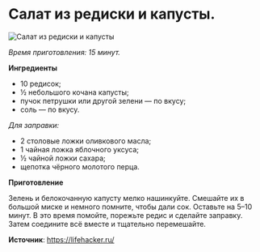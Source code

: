 # Салат из редиски и капусты.

![Салат из редиски и капусты](/images/Kulinar/Salad/redkap.jpg 'Салат из редиски и капусты')

_Время приготовления: 15 минут._

**Ингредиенты**

- 10 редисок;
- ½ небольшого кочана капусты;
- пучок петрушки или другой зелени — по вкусу;
- соль — по вкусу.

_Для заправки:_

- 2 столовые ложки оливкового масла;
- 1 чайная ложка яблочного уксуса;
- ½ чайной ложки сахара;
- щепотка чёрного молотого перца.

**Приготовление**

Зелень и белокочанную капусту мелко нашинкуйте. Смешайте их в большой миске и немного помните, чтобы дали сок. Оставьте на 5–10 минут. В это время помойте, порежьте редис и сделайте заправку. Затем соедините всё вместе и тщательно перемешайте.

**Источник**: https://lifehacker.ru/

